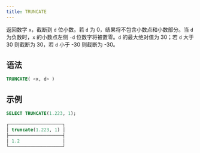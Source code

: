 ```yaml
---
title: TRUNCATE
---
```


返回数字 `x`，截断到 `d` 位小数。若 `d` 为 0，结果将不包含小数点和小数部分。当 `d` 为负数时，`x` 的小数点左侧 `-d` 位数字将被置零。`d` 的最大绝对值为 30；若 `d` 大于 30 则截断为 30，若 `d` 小于 -30 则截断为 -30。

## 语法

```sql
TRUNCATE( <x, d> )
```

## 示例

```sql
SELECT TRUNCATE(1.223, 1);

┌────────────────────┐
│ truncate(1.223, 1) │
├────────────────────┤
│ 1.2                │
└────────────────────┘
```